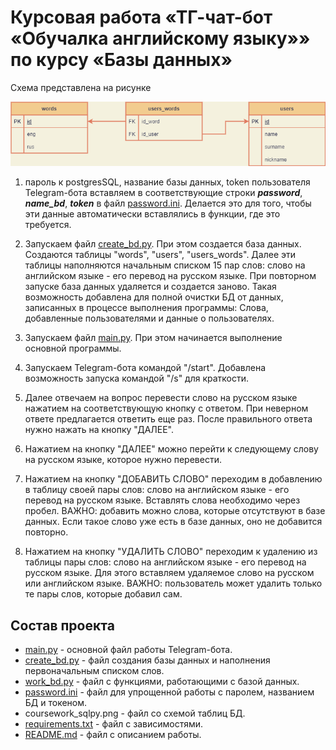# Курсовая работа «ТГ-чат-бот «Обучалка английскому языку»» по курсу «Базы данных»

Схема представлена на рисунке

![coursework_sqlpy.png](coursework_sqlpy.png)

1. пароль к postgresSQL, название базы данных, token пользователя Telegram-бота
вставляем в соответствующие строки ***password***, ***name_bd***, ***token***
в файл [password.ini](password.ini). Делается это для того, чтобы эти данные
автоматически вставлялись в функции, где это требуется.

2. Запускаем файл [create_bd.py](create_bd.py). При этом создается база данных.
Создаются таблицы "words", "users", "users_words". Далее эти таблицы наполняются
начальным списком 15 пар слов: слово на английском языке - его перевод на русском языке.
При повторном запуске база данных удаляется и создается заново. Такая возможность
добавлена для полной очистки БД от данных, записанных в процессе выполнения программы:
Слова, добавленные пользователями и данные о пользователях.

3. Запускаем файл [main.py](main.py). При этом начинается выполнение основной
программы.
4. Запускаем Telegram-бота командой "/start". Добавлена возможность запуска командой "/s"
для краткости.
5. Далее отвечаем на вопрос перевести слово на русском языке нажатием на соответствующую 
кнопку с ответом. При неверном ответе предлагается ответить еще раз. После правильного ответа 
нужно нажать на кнопку "ДАЛЕЕ".
6. Нажатием на кнопку "ДАЛЕЕ" можно перейти к следующему слову на русском языке,
которое нужно перевести.
7. Нажатием на кнопку "ДОБАВИТЬ СЛОВО" переходим в добавлению в таблицу
своей пары слов: слово на английском языке - его перевод на русском языке. 
Вставлять слова необходимо через пробел. ВАЖНО: добавить можно слова,
которые отсутствуют в базе данных. Если такое слово уже есть в базе 
данных, оно не добавится повторно.
8. Нажатием на кнопку "УДАЛИТЬ СЛОВО" переходим к удалению из таблицы
пары слов: слово на английском языке - его перевод на русском языке.
Для этого вставляем удаляемое слово на русском или английском языке.
ВАЖНО: пользователь может удалить только те пары слов, которые добавил сам.

## Состав проекта

* [main.py](main.py) - основной файл работы Telegram-бота.
* [create_bd.py](create_bd.py) - файл создания базы данных
и наполнения первоначальным списком слов.
* [work_bd.py](work_bd.py) - файл с функциями, работающими с 
базой данных.
* [password.ini](password.ini) - файл для упрощенной работы
с паролем, названием БД и токеном.
* coursework_sqlpy.png - файл со схемой таблиц БД.
* [requirements.txt](requirements.txt) - файл с зависимостями.
* [README.md](README.md) - файл с описанием работы.

